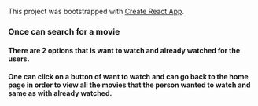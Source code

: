 This project was bootstrapped with [Create React App](https://github.com/facebook/create-react-app).

### Once can search for a movie
#### There are 2 options that is want to watch and already watched for the users.
#### One can click on a button of want to watch and can go back to the home page in order to view all the movies that the person wanted to watch and same as with already watched.
